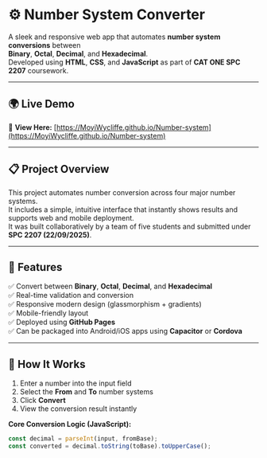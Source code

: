 # ⚙️ Number System Converter

A sleek and responsive web app that automates **number system conversions** between  
**Binary**, **Octal**, **Decimal**, and **Hexadecimal**.  
Developed using **HTML**, **CSS**, and **JavaScript** as part of **CAT ONE SPC 2207** coursework.

---

## 🌍 Live Demo

🔗 **View Here:** [https://MoyiWycliffe.github.io/Number-system](https://MoyiWycliffe.github.io/Number-system)

---

## 📋 Project Overview

This project automates number conversion across four major number systems.  
It includes a simple, intuitive interface that instantly shows results and supports web and mobile deployment.  
It was built collaboratively by a team of five students and submitted under **SPC 2207 (22/09/2025)**.

---

## 🧩 Features

✅ Convert between **Binary**, **Octal**, **Decimal**, and **Hexadecimal**  
✅ Real-time validation and conversion  
✅ Responsive modern design (glassmorphism + gradients)  
✅ Mobile-friendly layout  
✅ Deployed using **GitHub Pages**  
✅ Can be packaged into Android/iOS apps using **Capacitor** or **Cordova**

---

## 🧠 How It Works

1. Enter a number into the input field  
2. Select the **From** and **To** number systems  
3. Click **Convert**  
4. View the conversion result instantly

**Core Conversion Logic (JavaScript):**

```js
const decimal = parseInt(input, fromBase);
const converted = decimal.toString(toBase).toUpperCase();
